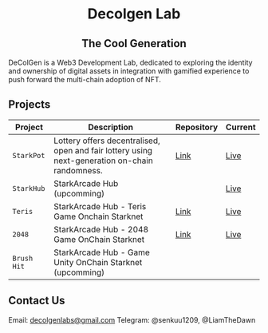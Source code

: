 <div align="center">
    <h1>Decolgen Lab</h1>
  <h2>The Cool Generation</h2>
</div>
<p> 
DeColGen is a Web3 Development Lab, dedicated to exploring the identity and ownership of digital assets in integration with gamified experience to push forward the multi-chain adoption of NFT.
</p>

## Projects
| Project         | Description                     | Repository                                     | Current                                           |
| -------- | ------------------------------- | ---------------------------------------------- | ------------------------------------------------------- |
|`StarkPot`|Lottery offers decentralised, open and fair lottery using next-generation on-chain randomness.|[Link](https://github.com/decolgen-labs/stark-lottery-contract)|[Live](https://starkpot.starkarcade.com/)
|`StarkHub`| StarkArcade Hub (upcomming)||[Live](https://www.starkarcade.com/)|
|`Teris `| StarkArcade Hub - Teris Game Onchain Starknet|[Link](https://github.com/decolgen-labs/tetris-game)|[Live](https://tetris-game.starkarcade.com)|
|`2048  `| StarkArcade Hub - 2048 Game OnChain Starknet |[Link](https://github.com/decolgen-labs/2048-game)|[Live](https://2048-game.starkarcade.com)|
|`Brush Hit`| StarkArcade Hub -  Game Unity OnChain Starknet (upcomming)|||



## Contact Us
Email: decolgenlabs@gmail.com
Telegram: @senkuu1209, @LiamTheDawn


